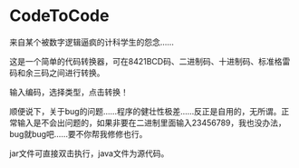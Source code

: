 # CodeToCode

来自某个被数字逻辑逼疯的计科学生的怨念……

这是一个简单的代码转换器，可在8421BCD码、二进制码、十进制码、标准格雷码和余三码之间进行转换。

输入编码，选择类型，点击转换！

顺便说下，关于bug的问题……程序的健壮性极差……反正是自用的，无所谓。正常输入是不会出问题的，如果非要在二进制里面输入23456789，我也没办法，bug就bug吧……要不你帮我修修也行。

jar文件可直接双击执行，java文件为源代码。